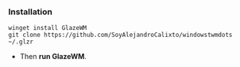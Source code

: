 ### Installation
```pwsh
winget install GlazeWM
git clone https://github.com/SoyAlejandroCalixto/windowstwmdots ~/.glzr
```
* Then **run GlazeWM**.

